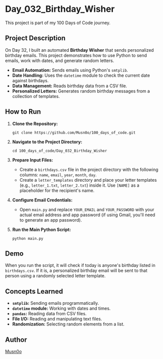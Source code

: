 # Day_032_Birthday_Wisher

This project is part of my 100 Days of Code journey.

## Project Description

On Day 32, I built an automated **Birthday Wisher** that sends personalized birthday emails. This project demonstrates how to use Python to send emails, work with dates, and generate random letters.

- **Email Automation:** Sends emails using Python's `smtplib`.
- **Date Handling:** Uses the `datetime` module to check the current date against birthdays.
- **Data Management:** Reads birthday data from a CSV file.
- **Personalized Letters:** Generates random birthday messages from a collection of templates.

## How to Run

1. **Clone the Repository:**
    
    ```
    git clone https://github.com/Musn0o/100_days_of_code.git
    ```
    
2. **Navigate to the Project Directory:**
    
    ```
    cd 100_days_of_code/Day_032_Birthday_Wisher
    ```

3. **Prepare Input Files:**
    - Create a `birthdays.csv` file in the project directory with the following columns: `name`, `email`, `year`, `month`, `day`.
    - Create a `letter_templates` directory and place your letter templates (e.g., `letter_1.txt`, `letter_2.txt`) inside it. Use `[NAME]` as a placeholder for the recipient's name.

4. **Configure Email Credentials:**
    - Open `main.py` and replace `YOUR_EMAIL` and `YOUR_PASSWORD` with your actual email address and app password (if using Gmail, you'll need to generate an app password).

5. **Run the Main Python Script:**
    
    ```
    python main.py
    ```

## Demo

When you run the script, it will check if today is anyone's birthday listed in `birthdays.csv`. If it is, a personalized birthday email will be sent to that person using a randomly selected letter template.

## Concepts Learned

- **`smtplib`:** Sending emails programmatically.
- **`datetime` module:** Working with dates and times.
- **`pandas`:** Reading data from CSV files.
- **File I/O:** Reading and manipulating text files.
- **Randomization:** Selecting random elements from a list.

## Author

[Musn0o](https://github.com/Musn0o)
